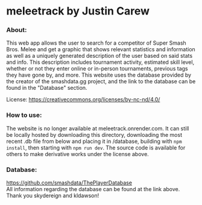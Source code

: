 # meleetrack by Justin Carew

### About:
This web app allows the user to search for a competitor of Super Smash Bros. Melee and get a graphic that shows relevant statistics and information as well as a uniquely generated description of the user based on said stats and info. This description includes tournament activity, estimated skill level, whether or not they enter online or in-person tournaments, previous tags they have gone by, and more. This website uses the database provided by the creator of the smashdata.gg project, and the link to the database can be found in the "Database" section.

License:
https://creativecommons.org/licenses/by-nc-nd/4.0/

### How to use:
The website is no longer available at meleetrack.onrender.com. It can still be locally hosted by downloading this directory, downloading the most recent .db file from below and placing it in /database, building with ```npm install```, then starting with ```npm run dev```. The source code is available for others to make derivative works under the license above.

### Database:
https://github.com/smashdata/ThePlayerDatabase \
All information regarding the database can be found at the link above. Thank you skydereign and kldawson!
